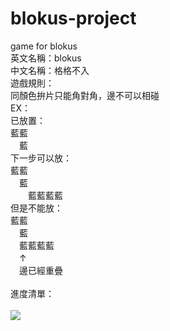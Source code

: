 # blokus-project
game for blokus
<br>
英文名稱：blokus<br>
中文名稱：格格不入<br>
遊戲規則：<br>
同顏色拚片只能角對角，邊不可以相碰<br>
EX：<br>
已放置：<br>
藍藍<br>
　藍<br>
下一步可以放：<br>
藍藍<br>
　藍<br>
　　藍藍藍藍<br>
但是不能放：<br>
藍藍<br>
　藍<br>
　藍藍藍藍<br>
　↑<br>
　邊已經重疊<br>
<br>
進度清單：<br>
<br>
<img src="http://i.imgur.com/oS8y1Jg.png"></img>
